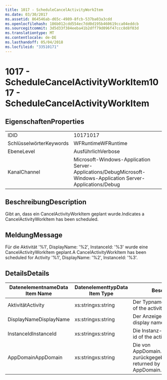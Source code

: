 ```yaml
---
title: 1017 - ScheduleCancelActivityWorkItem
ms.date: 03/30/2017
ms.assetid: 864546ab-d65c-4989-8fcb-537ba03a3cdd
ms.openlocfilehash: 186b012cdd554ec7dd0d195b460619cca04eddcb
ms.sourcegitcommit: 3d5d33f384eeba41b2dff79d096f47ccc8d8f03d
ms.translationtype: MT
ms.contentlocale: de-DE
ms.lasthandoff: 05/04/2018
ms.locfileid: "33510171"
---
```

# <a name="1017---schedulecancelactivityworkitem"></a><span data-ttu-id="8e63a-102">1017 - ScheduleCancelActivityWorkItem</span><span class="sxs-lookup"><span data-stu-id="8e63a-102">1017 - ScheduleCancelActivityWorkItem</span></span>
## <a name="properties"></a><span data-ttu-id="8e63a-103">Eigenschaften</span><span class="sxs-lookup"><span data-stu-id="8e63a-103">Properties</span></span>  
  
|||  
|-|-|  
|<span data-ttu-id="8e63a-104">ID</span><span class="sxs-lookup"><span data-stu-id="8e63a-104">ID</span></span>|<span data-ttu-id="8e63a-105">1017</span><span class="sxs-lookup"><span data-stu-id="8e63a-105">1017</span></span>|  
|<span data-ttu-id="8e63a-106">Schlüsselwörter</span><span class="sxs-lookup"><span data-stu-id="8e63a-106">Keywords</span></span>|<span data-ttu-id="8e63a-107">WFRuntime</span><span class="sxs-lookup"><span data-stu-id="8e63a-107">WFRuntime</span></span>|  
|<span data-ttu-id="8e63a-108">Ebene</span><span class="sxs-lookup"><span data-stu-id="8e63a-108">Level</span></span>|<span data-ttu-id="8e63a-109">Ausführlich</span><span class="sxs-lookup"><span data-stu-id="8e63a-109">Verbose</span></span>|  
|<span data-ttu-id="8e63a-110">Kanal</span><span class="sxs-lookup"><span data-stu-id="8e63a-110">Channel</span></span>|<span data-ttu-id="8e63a-111">Microsoft-Windows-Application Server-Applications/Debug</span><span class="sxs-lookup"><span data-stu-id="8e63a-111">Microsoft-Windows-Application Server-Applications/Debug</span></span>|  
  
## <a name="description"></a><span data-ttu-id="8e63a-112">Beschreibung</span><span class="sxs-lookup"><span data-stu-id="8e63a-112">Description</span></span>  
 <span data-ttu-id="8e63a-113">Gibt an, dass ein CancelActivityWorkItem geplant wurde.</span><span class="sxs-lookup"><span data-stu-id="8e63a-113">Indicates a CancelActivityWorkItem has been scheduled.</span></span>  
  
## <a name="message"></a><span data-ttu-id="8e63a-114">Meldung</span><span class="sxs-lookup"><span data-stu-id="8e63a-114">Message</span></span>  
 <span data-ttu-id="8e63a-115">Für die Aktivität '%1', DisplayName: '%2', InstanceId: '%3' wurde eine CancelActivityWorkItem geplant.</span><span class="sxs-lookup"><span data-stu-id="8e63a-115">A CancelActivityWorkItem has been scheduled for Activity '%1', DisplayName: '%2', InstanceId: '%3'.</span></span>  
  
## <a name="details"></a><span data-ttu-id="8e63a-116">Details</span><span class="sxs-lookup"><span data-stu-id="8e63a-116">Details</span></span>  
  
|<span data-ttu-id="8e63a-117">Datenelementname</span><span class="sxs-lookup"><span data-stu-id="8e63a-117">Data Item Name</span></span>|<span data-ttu-id="8e63a-118">Datenelementtyp</span><span class="sxs-lookup"><span data-stu-id="8e63a-118">Data Item Type</span></span>|<span data-ttu-id="8e63a-119">Beschreibung</span><span class="sxs-lookup"><span data-stu-id="8e63a-119">Description</span></span>|  
|--------------------|--------------------|-----------------|  
|<span data-ttu-id="8e63a-120">Aktivität</span><span class="sxs-lookup"><span data-stu-id="8e63a-120">Activity</span></span>|<span data-ttu-id="8e63a-121">xs:string</span><span class="sxs-lookup"><span data-stu-id="8e63a-121">xs:string</span></span>|<span data-ttu-id="8e63a-122">Der Typname der Aktivität.</span><span class="sxs-lookup"><span data-stu-id="8e63a-122">The type name of the activity.</span></span>|  
|<span data-ttu-id="8e63a-123">DisplayName</span><span class="sxs-lookup"><span data-stu-id="8e63a-123">DisplayName</span></span>|<span data-ttu-id="8e63a-124">xs:string</span><span class="sxs-lookup"><span data-stu-id="8e63a-124">xs:string</span></span>|<span data-ttu-id="8e63a-125">Der Anzeigename der Aktivität.</span><span class="sxs-lookup"><span data-stu-id="8e63a-125">The display name of the activity.</span></span>|  
|<span data-ttu-id="8e63a-126">InstanceId</span><span class="sxs-lookup"><span data-stu-id="8e63a-126">InstanceId</span></span>|<span data-ttu-id="8e63a-127">xs:string</span><span class="sxs-lookup"><span data-stu-id="8e63a-127">xs:string</span></span>|<span data-ttu-id="8e63a-128">Die Instanz-ID der Aktivität.</span><span class="sxs-lookup"><span data-stu-id="8e63a-128">The instance id of the activity.</span></span>|  
|<span data-ttu-id="8e63a-129">AppDomain</span><span class="sxs-lookup"><span data-stu-id="8e63a-129">AppDomain</span></span>|<span data-ttu-id="8e63a-130">xs:string</span><span class="sxs-lookup"><span data-stu-id="8e63a-130">xs:string</span></span>|<span data-ttu-id="8e63a-131">Die von AppDomain.CurrentDomain.FriendlyName zurückgegebene Zeichenfolge.</span><span class="sxs-lookup"><span data-stu-id="8e63a-131">The string returned by AppDomain.CurrentDomain.FriendlyName.</span></span>|
